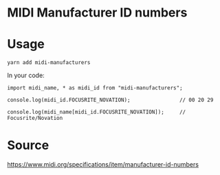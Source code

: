 # MIDI Manufacturer ID numbers

# Usage

    yarn add midi-manufacturers

In your code:

    import midi_name, * as midi_id from "midi-manufacturers";
    
    console.log(midi_id.FOCUSRITE_NOVATION);                // 00 20 29
    
    console.log(midi_name[midi_id.FOCUSRITE_NOVATION]);     // Focusrite/Novation

# Source

https://www.midi.org/specifications/item/manufacturer-id-numbers
